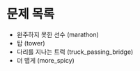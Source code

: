 # 문제 목록

- 완주하지 못한 선수 (marathon)
- 탑 (tower)
- 다리를 지나는 트럭 (truck_passing_bridge)
- 더 맵게 (more_spicy)